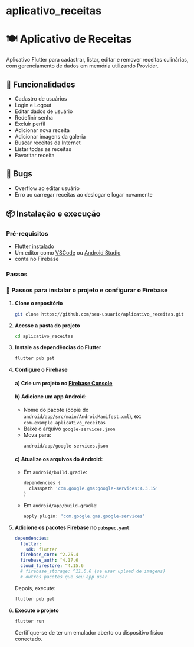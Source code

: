 # aplicativo_receitas
 
# 🍽 Aplicativo de Receitas

Aplicativo Flutter para cadastrar, listar, editar e remover receitas culinárias, com gerenciamento de dados em memória utilizando Provider.

## 📱 Funcionalidades

- Cadastro de usuários
- Login e Logout
- Editar dados de usuário
- Redefinir senha
- Excluir perfil
- Adicionar nova receita
- Adicionar imagens da galeria
- Buscar receitas da Internet
- Listar todas as receitas
- Favoritar receita

## 🐛 Bugs

- Overflow ao editar usuário
- Erro ao carregar receitas ao deslogar e logar novamente

## 📦 Instalação e execução

### Pré-requisitos

- [Flutter instalado](https://docs.flutter.dev/get-started/install)
- Um editor como [VSCode](https://code.visualstudio.com/) ou [Android Studio](https://developer.android.com/studio)
- conta no Firebase

### Passos

### 🔧 Passos para instalar o projeto e configurar o Firebase

1. **Clone o repositório**

    ```bash
    git clone https://github.com/seu-usuario/aplicativo_receitas.git
    ```

2. **Acesse a pasta do projeto**

    ```bash
    cd aplicativo_receitas
    ```

3. **Instale as dependências do Flutter**

    ```bash
    flutter pub get
    ```

4. **Configure o Firebase**

   #### a) Crie um projeto no [Firebase Console](https://console.firebase.google.com/)

   #### b) Adicione um app Android:
   - Nome do pacote (copie do `android/app/src/main/AndroidManifest.xml`), ex: `com.example.aplicativo_receitas`
   - Baixe o arquivo `google-services.json`
   - Mova para:  
     ```
     android/app/google-services.json
     ```

   #### c) Atualize os arquivos do Android:

   - Em `android/build.gradle`:
     ```gradle
     dependencies {
       classpath 'com.google.gms:google-services:4.3.15'
     }
     ```

   - Em `android/app/build.gradle`:
     ```gradle
     apply plugin: 'com.google.gms.google-services'
     ```

5. **Adicione os pacotes Firebase no `pubspec.yaml`**

    ```yaml
    dependencies:
      flutter:
        sdk: flutter
      firebase_core: ^2.25.4
      firebase_auth: ^4.17.6
      cloud_firestore: ^4.15.6
      # firebase_storage: ^11.6.6 (se usar upload de imagens)
      # outros pacotes que seu app usar
    ```

    Depois, execute:

    ```bash
    flutter pub get
    ```
6. **Execute o projeto**

    ```bash
    flutter run
    ```

    Certifique-se de ter um emulador aberto ou dispositivo físico conectado.

